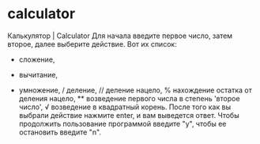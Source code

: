 # calculator
Калькулятор | Calculator
Для начала введите первое число, затем второе, далее выберите действие.
Вот их список:
+ сложение,
- вычитание,
* умножение,
/ деление,
// деление нацело,
% нахождение остатка от деления нацело,
** возведение первого числа в степень 'второе число',
√ возведение в квадратный корень.
После того как вы выбрали действие нажмите enter, и вам выведется ответ.
Чтобы продолжить пользование программой введите "y", чтобы ее остановить введите "n".
